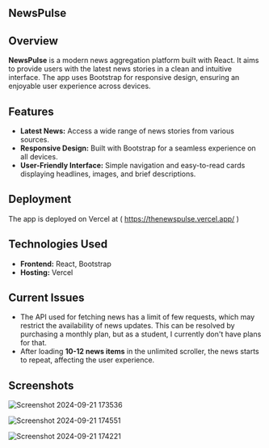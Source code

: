 ## NewsPulse

## Overview
**NewsPulse** is a modern news aggregation platform built with React. It aims to provide users with the latest news stories in a clean and intuitive interface. The app uses Bootstrap for responsive design, ensuring an enjoyable user experience across devices.

## Features
- **Latest News:** Access a wide range of news stories from various sources.
- **Responsive Design:** Built with Bootstrap for a seamless experience on all devices.
- **User-Friendly Interface:** Simple navigation and easy-to-read cards displaying headlines, images, and brief descriptions.

## Deployment
The app is deployed on Vercel at ( https://thenewspulse.vercel.app/ )

## Technologies Used
- **Frontend:** React, Bootstrap
- **Hosting:** Vercel

## Current Issues
- The API used for fetching news has a limit of few requests, which may restrict the availability of news updates. This can be resolved by purchasing a monthly plan, but as a student, I currently don't have plans for that.
- After loading **10-12 news items** in the unlimited scroller, the news starts to repeat, affecting the user experience.

## Screenshots
![Screenshot 2024-09-21 173536](https://github.com/user-attachments/assets/f62b9405-2c67-4468-b96c-a6228c5d98d2)

![Screenshot 2024-09-21 174551](https://github.com/user-attachments/assets/0abc6fd0-d140-4829-9424-dd13b475a698)

![Screenshot 2024-09-21 174221](https://github.com/user-attachments/assets/e0f6065f-ad58-44a2-a150-cf5142bb46cf)


